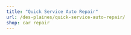 ```yaml
---
title: "Quick Service Auto Repair"
url: /des-plaines/quick-service-auto-repair/
shop: car repair
---
```

